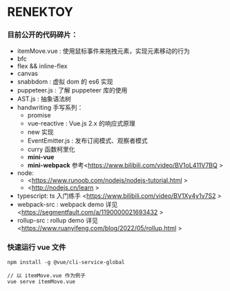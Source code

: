 # RENEKTOY

### 目前公开的代码碎片：

- itemMove.vue : 使用鼠标事件来拖拽元素，实现元素移动的行为
- bfc
- flex && inline-flex
- canvas
- snabbdom : 虚拟 dom 的 es6 实现
- puppeteer.js : 了解 puppeteer 库的使用
- AST.js : 抽象语法树
- handwriting 手写系列：
  - promise
  - vue-reactive : Vue.js 2.x 的响应式原理
  - new 实现
  - EventEmitter.js : 发布订阅模式、观察者模式
  - curry 函数柯里化
  - **mini-vue** 
  - **mini-webpack** 参考<https://www.bilibili.com/video/BV1oL411V7BQ >
- node: 
  - <https://www.runoob.com/nodejs/nodejs-tutorial.html >
  - <http://nodejs.cn/learn >
- typescript: ts 入门练手 <https://www.bilibili.com/video/BV1Xy4y1v7S2 >
- webpack-src : webpack demo 详见 <https://segmentfault.com/a/1190000021693432 >
- rollup-src : rollup demo 详见 <https://www.ruanyifeng.com/blog/2022/05/rollup.html >



### 快速运行 vue 文件
```
npm install -g @vue/cli-service-global

// 以 itemMove.vue 作为例子
vue serve itemMove.vue
```